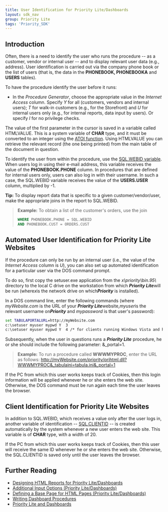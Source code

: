 ```yaml
---
title: User Identification for Priority Lite/Dashboards
layout: sdk_nav
group: Priority Lite
tags: 'Priority_SDK'
---
```


## Introduction

Often, there is a need to identify the user who runs the procedure -- as
a customer, vendor or internal user -- and to display relevant user data
(e.g., address). User identification is carried out via the company
phone book or the list of users (that is, the data in the **PHONEBOOK,
PHONEBOOKA** and **USERS** tables).

To have the procedure identify the user before it runs:

-   In the *Procedure Generator*, choose the appropriate value in the
    *Internet Access* column. Specify *Y* for all (customers, vendors
    and internal users); *T* for walk-in customers (e.g., for the
    Storefront) and *U* for internal users only (e.g., for internal
    reports, data input by users). Or specify *I* for no privilege
    checks.

The value of the first parameter in the cursor is saved in a variable
called HTMLVALUE. This is a system variable of **CHAR** type, and it
must be converted to an integer using the [ATOI
function](Scalar-Expressions#Strings ). Using
HTMLVALUE you can retrieve the relevant record (the one being printed)
from the main table of the document in question.

To identify the user from within the procedure, use the [SQL.WEBID
variable](SQL-Functions-Variables#SystemFunctions ). When
users log in using their e-mail address, this variable receives the
value of the **PHONEBOOK.PHONE** column. In procedures that are defined
for internal users only, users can also log in with their username. In
such a case, the SQL.WEBID variable receives the value of the
**USERS.USER** column, multiplied by -1.

**Tip:** To display report data that is specific to a given
customer/vendor/user, make the appropriate joins in the report to
SQL.WEBID.

> **Example:** To obtain a list of the customer's orders, use the join
>
> ```sql
> WHERE PHONEBOOK.PHONE = SQL.WEBID
> AND PHONEBOOK.CUST = ORDERS.CUST 
> ```

## Automated User Identification for Priority Lite Websites 

If the procedure can only be run by an internal user (i.e., the value of
the *Internet Access* column is *U*), you can also set up automated
identification for a particular user via the DOS command prompt.

To do so, first copy the setuser.exe application from the
*x\\priority\\bin.95\\* directory to the local C drive on the
workstation from which ***Priority Lite***will be run (where*x*is the
network drive on which***Priority*** is installed).

In a DOS command line, enter the following commands (where
*myWebsite.com* is the URL of your ***Priority Lite***website,*myuser*is
the relevant username on***Priority*** and *mypassword* is that user\'s
password):

```cmd
set TABULAPORTALURL=http://myWebsite.com
c:\setuser myuser mypwd Y  3
c:\setuser myuser mypwd Y  4 /* for clients running Windows Vista and higher*/
```

Subsequently, when the user in questions runs a ***Priority Lite***
procedure, he or she should include the following parameter:
&\_portal=1.

> **Example:** To run a procedure called **WWWMYPROC**, enter the URL as
> follows:
> <http://myWebsite.com/priority/prihtml.dll?WWWMYPROC&_tabulaini=tabula.ini&_portal=1>

If the PC from which this user works keeps track of Cookies, then this
login information will be applied whenever he or she enters the web
site. Otherwise, the DOS command must be run again each time the user
leaves the browser.

## Client Identification for Priority Lite Websites 

In addition to SQL.WEBID, which receives a value only after the user
logs in, another variable of identification --
[SQL.CLIENTID](SQL-Functions-Variables#SystemFunctions )
-- is created automatically by the system whenever a new user enters the
web site. This variable is of **CHAR** type, with a width of 20.

If the PC from which this user works keeps track of Cookies, then this
user will receive the same ID whenever he or she enters the web site.
Otherwise, the SQL.CLIENTID is saved only until the user leaves the
browser.

## Further Reading 

-   [Designing HTML Reports for Priority
    Lite/Dashboards](Designing-HTML-Reports-for-Priority-Lite/Dashboards )
-   [Additional Input Options (Priority
    Lite/Dashboards)](Additional-Input-Options-(Priority-Lite/Dashboards) )
-   [Defining a Base Page for HTML Pages (Priority
    Lite/Dashboards)](Defining-a-Base-Page-for-HTML-Pages-(Priority-Lite/Dashboards) )
-   [Writing Dashboard
    Procedures](Writing-Dashboard-Procedures )
-   [Priority Lite and
    Dashboards](Priority-Lite-and-Dashboards )
